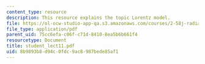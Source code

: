 ```yaml
---
content_type: resource
description: This resource explains the topic Lorentz model.
file: https://ol-ocw-studio-app-qa.s3.amazonaws.com/courses/2-58j-radiative-transfer-spring-2006/8b9893b8d94c0fdc9ac8987bede85af1_student_lect11.pdf
file_type: application/pdf
parent_uid: 75cc6efa-c06f-c71d-8410-8ea5b6b661f4
resourcetype: Document
title: student_lect11.pdf
uid: 8b9893b8-d94c-0fdc-9ac8-987bede85af1
---
```

